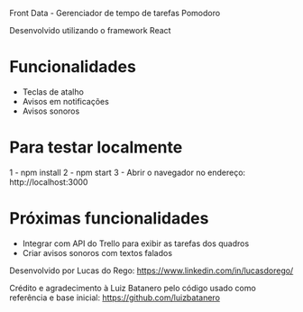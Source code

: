 Front Data - Gerenciador de tempo de tarefas Pomodoro

Desenvolvido utilizando o framework React

# Funcionalidades

 - Teclas de atalho
 - Avisos em notificações
 - Avisos sonoros

# Para testar localmente

1 - npm install
2 - npm start
3 - Abrir o navegador no endereço: http://localhost:3000


# Próximas funcionalidades

* Integrar com API do Trello para exibir as tarefas dos quadros
* Criar avisos sonoros com textos falados 


Desenvolvido por Lucas do Rego: https://www.linkedin.com/in/lucasdorego/

Crédito e agradecimento à Luiz Batanero pelo código usado como referência e base inicial: https://github.com/luizbatanero